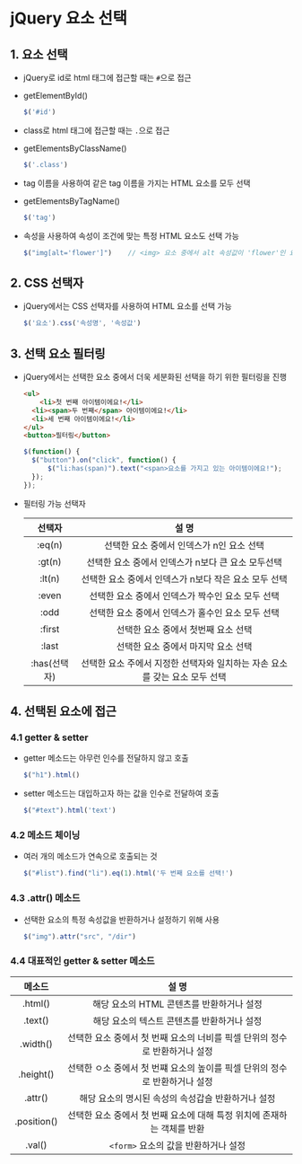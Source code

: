 # jQuery 요소 선택

## 1. 요소 선택

- jQuery로 id로 html 태그에 접근할 때는 `#`으로 접근

- getElementById()

  ```javascript
  $('#id')
  ```

- class로 html 태그에 접근할 때는 `.`으로 접근

- getElementsByClassName()

  ```javascript
  $('.class')
  ```

- tag 이름을 사용하여 같은 tag 이름을 가지는 HTML 요소를 모두 선택

- getElementsByTagName()

  ```javascript
  $('tag')
  ```

- 속성을 사용하여 속성이 조건에 맞는 특정 HTML 요소도 선택 가능

  ```javascript
  $("img[alt='flower']")	// <img> 요소 중에서 alt 속성값이 'flower'인 요소 모두 선택
  ```

## 2. CSS 선택자

- jQuery에서는 CSS 선택자를 사용하여 HTML 요소를 선택 가능

  ```javascript
  $('요소').css('속성명', '속성값')
  ```

## 3. 선택 요소 필터링

- jQuery에서는 선택한 요소 중에서 더욱 세분화된 선택을 하기 위한 필터링을 진행

  ```html
  <ul>
      <li>첫 번째 아이템이에요!</li>
  	<li><span>두 번째</span> 아이템이에요!</li>
  	<li>세 번째 아이템이에요!</li>
  </ul>
  <button>필터링</button>
  ```

  ```javascript
  $(function() {
  	$("button").on("click", function() {
  		$("li:has(span)").text("<span>요소를 가지고 있는 아이템이에요!");
  	});
  });
  ```

- 필터링 가능 선택자

  |    선택자    |                            설 명                             |
  | :----------: | :----------------------------------------------------------: |
  |    :eq(n)    |          선택한 요소 중에서 인덱스가 n인 요소 선택           |
  |    :gt(n)    |      선택한 요소 중에서 인덱스가 n보다 큰 요소 모두선택      |
  |    :lt(n)    |    선택한 요소 중에서 인덱스가 n보다 작은 요소 모두 선택     |
  |    :even     |      선택한 요소 중에서 인덱스가 짝수인 요소 모두 선택       |
  |     :odd     |      선택한 요소 중에서 인덱스가 홀수인 요소 모두 선택       |
  |    :first    |             선택한 요소 중에서 첫번째 요소 선택              |
  |    :last     |             선택한 요소 중에서 마지막 요소 선택              |
  | :has(선택자) | 선택한 요소 주에서 지정한 선택자와 일치하는 자손 요소를 갖는 요소 모두 선택 |


## 4. 선택된 요소에 접근

### 4.1 getter & setter

- getter 메소드는 아무런 인수를 전달하지 않고 호출

  ```javascript
  $("h1").html()
  ```

- setter 메소드는 대입하고자 하는 값을 인수로 전달하여 호출

  ```javascript
  $("#text").html('text')
  ```

### 4.2 메소드 체이닝

- 여러 개의 메소드가 연속으로 호출되는 것

  ```javascript
  $("#list").find("li").eq(1).html('두 번째 요소를 선택!')
  ```

### 4.3 .attr() 메소드

- 선택한 요소의 특정 속성값을 반환하거나 설정하기 위해 사용

  ```javascript
  $("img").attr("src", "/dir")
  ```

### 4.4 대표적인 getter & setter 메소드

|   메소드    |                            설 명                             |
| :---------: | :----------------------------------------------------------: |
|   .html()   |          해당 요소의 HTML 콘텐츠를 반환하거나 설정           |
|   .text()   |         해당 요소의 텍스트 콘텐츠를 반환하거나 설정          |
|  .width()   | 선택한 요소 중에서 첫 번째 요소의 너비를 픽셀 단위의 정수로 반환하거나 설정 |
|  .height()  | 선택한 ㅇ소 중에서 첫 번쨰 요소의 높이를 픽셀 단위의 정수로 반환하거나 설정 |
|   .attr()   |      해당 요소의 명시된 속성의 속성갑슬 반환하거나 설정      |
| .position() | 선택한 요소 중에서 첫 번째 요소에 대해 특정 위치에 존재하는 객체를 반환 |
|   .val()    |             `<form>` 요소의 값을 반환하거나 설정             |



